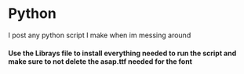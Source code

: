 # Python
I post any python script I make when im messing around

#### Use the Librays file to install everything needed to run the script and make sure to not delete the asap.ttf needed for the font
